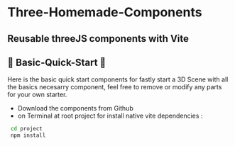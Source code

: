 # Three-Homemade-Components

##  Reusable threeJS components with Vite

##  🍥 Basic-Quick-Start 🍥 

Here is the basic quick start components for fastly start a 3D Scene with all the basics necesarry component, feel free to remove or modify any parts for your own starter. 

- Download the components from Github
- on Terminal at root project for install native vite dependencies : 
```sh
 cd project
 npm install
```

